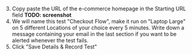 3. Copy paste the URL of the e-commerce homepage in the Starting URL field **TODO: screenshot**
4. We will name this test "Checkout Flow", make it run on "Laptop Large" on 5 different Locations of your choice every 5 minutes. Write down a message containing your email in the last section if you want to be alerted whenever the test fails.
5. Click "Save Details & Record Test"